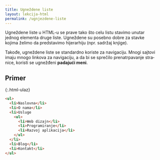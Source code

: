 ```yaml
---
title: Ugneždene liste
layout: lekcija-html
permalink: /ugnjezdene-liste
---
```


Ugneždene liste u HTML-u se prave tako što celu listu stavimo unutar jednog elementa druge liste. Ugneždene su posebno dobre za stavke kojima želimo da predstavimo hijerarhiju (npr. sadržaj knjige).

Takođe, ugneždene liste se standardno koriste za navigaciju. Mnogi sajtovi imaju mnogo linkova za navigaciju, a da bi se sprečilo prenatrpavanje stra­nice, koristi se ugnežđeni **padajući meni**.

## Primer

{:.html-ulaz}
```html
<ul>
  <li>Naslovna</li>
  <li>O nama</li>
  <li>Usluge
    <ul>
      <li>Web dizajn</li>
      <li>Programiranje</li>
      <li>Razvoj aplikacija</li>
    </ul>
  </li>
  <li>Blog</li>
  <li>Kontakt</li>
</ul>
```

